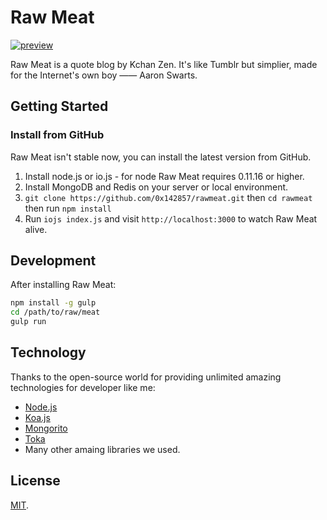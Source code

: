 # Raw Meat

[![preview](http://api.drp.io/files/54ec5073003b4.png)](docs/screenshots.md)

Raw Meat is a quote blog by Kchan Zen. It's like Tumblr but simplier, made for the Internet's own boy —— Aaron Swarts.

## Getting Started

### Install from GitHub

Raw Meat isn't stable now, you can install the latest version from GitHub.

1. Install node.js or io.js - for node Raw Meat requires 0.11.16 or higher.
2. Install MongoDB and Redis on your server or local environment.
3. `git clone https://github.com/0x142857/rawmeat.git` then `cd rawmeat` then run `npm install`
4. Run `iojs index.js` and visit `http://localhost:3000` to watch Raw Meat alive.

## Development

After installing Raw Meat:

```bash
npm install -g gulp
cd /path/to/raw/meat
gulp run
```

## Technology

Thanks to the open-source world for providing unlimited amazing technologies for developer like me:

- [Node.js](http://nodejs.org)
- [Koa.js](https://github.com/koajs/koa)
- [Mongorito](http://mongorito.com/)
- [Toka](https://github.com/0x142857/toka)
- Many other amaing libraries we used.

## License

[MIT](LICENSE).


